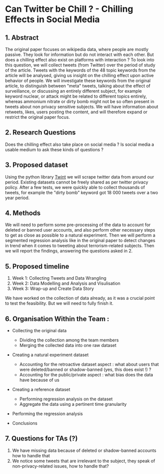 # Can Twitter be Chill ? - Chilling Effects in Social Media 


## 1. Abstract
The original paper focuses on wikipedia data, where people are mostly passive. They look for information but do not interact with each other. But does a chilling effect also exist on platforms with interaction ? To look into this question, we will collect tweets (from Twitter) over the period of study of the article. Tweets with the keywords of the 48 topic keywords from the article will be analysed, giving us insight on the chilling effect upon active behavior of people. We will investigate these keywords from the original article, to distinguish between "meta" tweets, talking about the effect of surveillance, or discussing an entirely different subject, for example keyword nuclear, or attack might be related to different topics entirely, whereas ammonium nitrate or dirty bomb might not be so often present in tweets about non privacy sensitive subjects. We will have information about retweets, likes, users posting the content, and will therefore expand or restrict the original paper focus. 

## 2. Research Questions
Does the chilling effect also take place on social media ?
Is social media a usable medium to ask these kinds of questions ?

## 3. Proposed dataset
Using the python library [Twint](https://github.com/twintproject/twint) we will scrape twitter data from around our period. Existing datasets cannot be freely shared as per twitter privacy policy.
After a few tests, we were quickly able to collect thousands of tweets, for example the "dirty bomb" keyword got 18 000 tweets over a two year period.


## 4. Methods
We will need to perform some pre-processing of the data to account for deleted or banned user accounts, and also perform other necessary steps to get as close as possible to a natural experiment.
Then we will perform a segmented regression analysis like in the original paper to detect changes in trend when it comes to tweeting about terrorism-related subjects.
Then we will report the findings, answering the questions asked in 2.


## 5. Proposed timeline

1. Week 1: Collecting Tweets and Data Wrangling
2. Week 2: Data Modelling and Analysis and Visulisation
3. Week 3: Wrap-up and Create Data Story

We have worked on the collection of data already, as it was a crucial point to test the feasibility. But we will need to fully finish it.

## 6. Organisation Within the Team :
* Collecting the original data
  * Dividing the collection among the team members
  * Merging the collected data into one raw dataset

* Creating a natural experiment dataset
  * Accounting for the retroactive dataset aspect : what about users that were deleted/banned or shadow-banned (yes, this does exist !) ?
  * Accounting for the public/private aspect : what bias does the data have because of us
* Creating a reference dataset
  * Performing regression analysis on the dataset
  * Aggregate the data using a pertinent time granularity
* Performing the regression analysis
* Conclusions



## 7. Questions for TAs (?)
1. We have missing data because of deleted or shadow-banned accounts how to handle that
2. We notice some tweets that are irrelevant to the subject, they speak of non-privacy-related issues, how to handle that?
